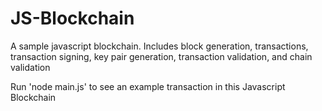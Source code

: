 # JS-Blockchain
A sample javascript blockchain. Includes block generation, transactions, transaction signing, key pair generation, transaction validation, and chain validation

Run 'node main.js' to see an example transaction in this Javascript Blockchain
